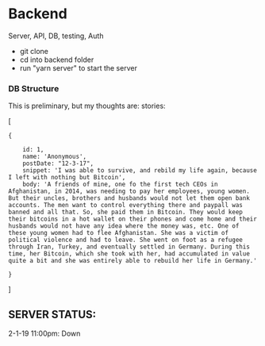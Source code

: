 # Backend

Server, API, DB, testing, Auth

-   git clone
-   cd into backend folder
-   run "yarn server" to start the server

### DB Structure

This is preliminary, but my thoughts are: stories:

[

    {

        id: 1,
        name: 'Anonymous',
        postDate: "12-3-17",
        snippet: 'I was able to survive, and rebild my life again, because I left with nothing but Bitcoin',
        body: 'A friends of mine, one fo the first tech CEOs in Afghanistan, in 2014, was needing to pay her employees, young women. But their uncles, brothers and husbands would not let them open bank accounts. The men want to control everything there and paypall was banned and all that. So, she paid them in Bitcoin. They would keep their bitcoins in a hot wallet on their phones and come home and their husbands would not have any idea where the money was, etc. One of these young women had to flee Afghanistan. She was a victim of political violence and had to leave. She went on foot as a refugee through Iran, Turkey, and eventually settled in Germany. During this time, her Bitcoin, which she took with her, had accumulated in value quite a bit and she was entirely able to rebuild her life in Germany.'

    }

]

## SERVER STATUS:

2-1-19 11:00pm: Down
